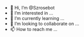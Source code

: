 - 👋 Hi, I’m @Szrosebot
- 👀 I’m interested in ...
- 🌱 I’m currently learning ...
- 💞️ I’m looking to collaborate on ...
- 📫 How to reach me ...

<!---
Szrosebot/Szrosebot is a ✨ special ✨ repository because its `README.md` (this file) appears on your GitHub profile.
You can click the Preview link to take a look at your changes.
--->
